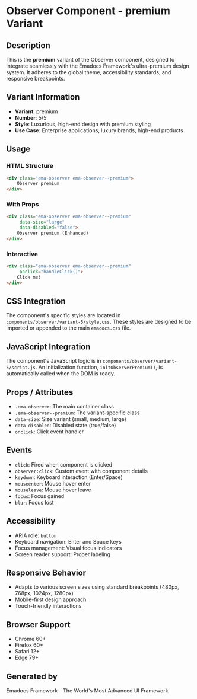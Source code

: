 # Observer Component - premium Variant

## Description
This is the **premium** variant of the Observer component, designed to integrate seamlessly with the Emadocs Framework's ultra-premium design system. It adheres to the global theme, accessibility standards, and responsive breakpoints.

## Variant Information
- **Variant**: premium
- **Number**: 5/5
- **Style**: Luxurious, high-end design with premium styling
- **Use Case**: Enterprise applications, luxury brands, high-end products

## Usage

### HTML Structure
```html
<div class="ema-observer ema-observer--premium">
    Observer premium
</div>
```

### With Props
```html
<div class="ema-observer ema-observer--premium" 
     data-size="large" 
     data-disabled="false">
    Observer premium (Enhanced)
</div>
```

### Interactive
```html
<div class="ema-observer ema-observer--premium" 
     onclick="handleClick()">
    Click me!
</div>
```

## CSS Integration
The component's specific styles are located in `components/observer/variant-5/style.css`. These styles are designed to be imported or appended to the main `emadocs.css` file.

## JavaScript Integration
The component's JavaScript logic is in `components/observer/variant-5/script.js`. An initialization function, `initObserverPremium()`, is automatically called when the DOM is ready.

## Props / Attributes
- `.ema-observer`: The main container class
- `.ema-observer--premium`: The variant-specific class
- `data-size`: Size variant (small, medium, large)
- `data-disabled`: Disabled state (true/false)
- `onclick`: Click event handler

## Events
- `click`: Fired when component is clicked
- `observer:click`: Custom event with component details
- `keydown`: Keyboard interaction (Enter/Space)
- `mouseenter`: Mouse hover enter
- `mouseleave`: Mouse hover leave
- `focus`: Focus gained
- `blur`: Focus lost

## Accessibility
- ARIA role: `button`
- Keyboard navigation: Enter and Space keys
- Focus management: Visual focus indicators
- Screen reader support: Proper labeling

## Responsive Behavior
- Adapts to various screen sizes using standard breakpoints (480px, 768px, 1024px, 1280px)
- Mobile-first design approach
- Touch-friendly interactions

## Browser Support
- Chrome 60+
- Firefox 60+
- Safari 12+
- Edge 79+

## Generated by
Emadocs Framework - The World's Most Advanced UI Framework
